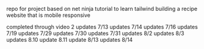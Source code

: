 repo for project based on net ninja tutorial to learn tailwind building a recipe website that is mobile responsive

completed through video 2
updates 7/13
updates 7/14
updates 7/16
updates 7/19
updates 7/29
updates 7/30
updates 7/31
updates 8/2
updates 8/3
updates 8.10
update 8.11
update 8/13
updates 8/14
